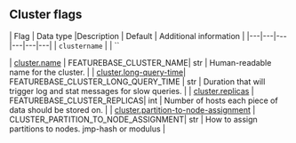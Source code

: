 ## Cluster flags

| Flag | Data type |Description | Default | Additional information |
|---|---|---|---|---|---|
| `clustername` | 
| ``


| [cluster.name](#cluster-name) | FEATUREBASE_CLUSTER_NAME| str   | Human-readable name for the cluster. |
| [cluster.long-query-time](#cluster-long-query-time)| FEATUREBASE_CLUSTER_LONG_QUERY_TIME  | str   | Duration that will trigger log and stat messages for slow queries. |
| [cluster.replicas](#cluster-replicas)  | FEATUREBASE_CLUSTER_REPLICAS| int   | Number of hosts each piece of data should be stored on. |
| [cluster.partition-to-node-assignment](#cluster-partition-to-node-assignment) | CLUSTER_PARTITION_TO_NODE_ASSIGNMENT| str   | How to assign partitions to nodes. jmp-hash or modulus |
